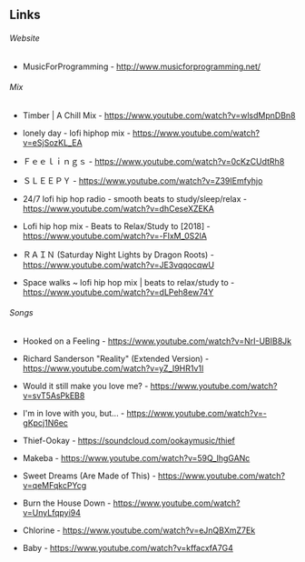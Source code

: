 ## Links

###### Website
- MusicForProgramming - http://www.musicforprogramming.net/

###### Mix

- Timber | A Chill Mix - https://www.youtube.com/watch?v=wlsdMpnDBn8

- lonely day - lofi hiphop mix - https://www.youtube.com/watch?v=eSjSozKL_EA

- Ｆｅｅｌｉｎｇｓ - https://www.youtube.com/watch?v=0cKzCUdtRh8

- ＳＬＥＥＰＹ - https://www.youtube.com/watch?v=Z39IEmfyhjo

- 24/7 lofi hip hop radio - smooth beats to study/sleep/relax -https://www.youtube.com/watch?v=dhCeseXZEKA

- Lofi hip hop mix - Beats to Relax/Study to [2018] - https://www.youtube.com/watch?v=-FlxM_0S2lA

- ＲＡＩＮ (Saturday Night Lights by Dragon Roots) - https://www.youtube.com/watch?v=JE3vqqocqwU

- Space walks ~ lofi hip hop mix | beats to relax/study to - https://www.youtube.com/watch?v=dLPeh8ew74Y

###### Songs
- Hooked on a Feeling - https://www.youtube.com/watch?v=NrI-UBIB8Jk 

- Richard Sanderson "Reality" (Extended Version) - https://www.youtube.com/watch?v=yZ_I9HR1v1I

- Would it still make you love me? - https://www.youtube.com/watch?v=svT5AsPkEB8

- I'm in love with you, but... - https://www.youtube.com/watch?v=-gKpcj1N6ec

- Thief-Ookay - https://soundcloud.com/ookaymusic/thief

- Makeba - https://www.youtube.com/watch?v=59Q_lhgGANc

- Sweet Dreams (Are Made of This) - https://www.youtube.com/watch?v=qeMFqkcPYcg

- Burn the House Down - https://www.youtube.com/watch?v=UnyLfqpyi94

- Chlorine - https://www.youtube.com/watch?v=eJnQBXmZ7Ek

- Baby - https://www.youtube.com/watch?v=kffacxfA7G4
